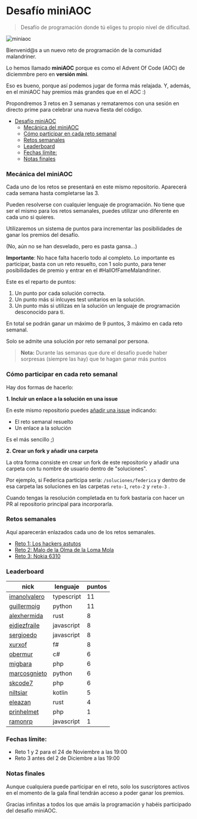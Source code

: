 # Desafío miniAOC

> Desafío de programación donde tú eliges tu propio nivel de dificultad.

![miniaoc](https://user-images.githubusercontent.com/83012086/141086001-a68d5189-d276-47d0-af86-64e2a111a44e.jpeg)

Bienvenid@s a un nuevo reto de programación de la comunidad malandriner.

Lo hemos llamado **miniAOC** porque es como el Advent Of Code (AOC) de diciemmbre pero en **versión mini**. 

Eso es bueno, porque así podemos jugar de forma más relajada. Y, además, en el miniAOC hay premios más grandes que en el AOC :)



Propondremos 3 retos en 3 semanas y remataremos con una sesión en directo prime para celebrar una nueva fiesta del código.

- [Desafío miniAOC](#desaf-o-miniaoc)
    + [Mecánica del miniAOC](#mec-nica-del-miniaoc)
    + [Cómo participar en cada reto semanal](#c-mo-participar-en-cada-reto-semanal)
    + [Retos semanales](#retos-semanales)
    + [Leaderboard](#leaderboard)
    + [Fechas límite:](#fechas-l-mite-)
    + [Notas finales](#notas-finales)



### Mecánica del miniAOC

Cada uno de los retos se presentará en este mismo repositorio. Aparecerá cada semana hasta completarse las 3.

Pueden resolverse con cualquier lenguaje de programación. No tiene que ser el mismo para los retos semanales, puedes utilizar uno diferente en cada uno si quieres.



Utilizaremos un sistema de puntos para incrementar las posibilidades de ganar los premios del desafío.

(No, aún no se han desvelado, pero es pasta gansa…) 

**Importante**: No hace falta hacerlo todo al completo. Lo importante es participar, basta con un reto resuelto, con 1 solo punto, para tener posibilidades de premio y entrar en el #HallOfFameMalandriner. 



Este es el reparto de puntos:

1. Un punto por cada solución correcta.
2. Un punto más si inlcuyes test unitarios en la solución.
3. Un punto más si utilizas en la solución un lenguaje de programación desconocido para ti.

En total se podrán ganar un máximo de 9 puntos, 3 máximo en cada reto semanal. 

Solo se admite una solución por reto semanal por persona.


> **Nota:** Durante las semanas que dure el desafío puede haber sorpresas (siempre las hay) que te hagan ganar más puntos



### Cómo participar en cada reto semanal

Hay dos formas de hacerlo:



**1. Incluir un enlace a la solución en una issue**

En este mismo repositorio puedes [añadir una issue](https://github.com/malandrinersdev/desafio-miniaoc/issues/new) indicando:

- El reto semanal resuelto
- Un enlace a la solución

Es el más sencillo ;)



**2. Crear un fork y añadir una carpeta**

La otra forma consiste en crear un fork de este repositorio y añadir una carpeta con tu nombre de usuario dentro de "soluciones".

Por ejemplo, si Federica participa sería: `/soluciones/federica` y dentro de esa carpeta las soluciones en las carpetas `reto-1`, `reto-2` y `reto-3` .

Cuando tengas la resolución completada en tu fork bastaría con hacer un PR al repositorio principal para incorporarla.



### Retos semanales

Aquí aparecerán enlazados cada uno de los retos semanales.

- [Reto 1: Los hackers astutos](https://github.com/malandrinersdev/desafio-miniaoc/blob/main/reto-1.md)
- [Reto 2: Malo de la Olma de la Loma Mola](https://github.com/malandrinersdev/desafio-miniaoc/blob/main/reto-2.md)
- [Reto 3: Nokia 6310](https://github.com/malandrinersdev/desafio-miniaoc/blob/main/reto-3.md)



### Leaderboard
| nick         | lenguaje   | puntos |
| ------------ | ---------- | ------ |
| [imanolvalero](https://github.com/malandrinersdev/desafio-miniaoc/tree/main/soluciones/imanolvalero "imanolvalero") | typescript | 11     |
| [guillermoig](https://github.com/malandrinersdev/desafio-miniaoc/tree/main/soluciones/guillermoig "guillermoig")  | python     | 11     |
| [alexhermida](https://github.com/malandrinersdev/desafio-miniaoc/tree/main/soluciones/alexhermida "alexhermida")  | rust       | 8      |
| [ejdiezfraile](https://github.com/malandrinersdev/desafio-miniaoc/tree/main/soluciones/ejdiezfraile "ejdiezfraile") | javascript | 8      |
| [sergioedo](https://github.com/malandrinersdev/desafio-miniaoc/tree/main/soluciones/sergioedo "sergioedo")    | javascript | 8      |
| [xurxof](https://github.com/malandrinersdev/desafio-miniaoc/tree/main/soluciones/xurxof "xurxof")       | f#         | 8      |
| [obermur](https://github.com/malandrinersdev/desafio-miniaoc/tree/main/soluciones/obermur "obermur")      | c#         | 6      |
| [migbara](https://github.com/malandrinersdev/desafio-miniaoc/tree/main/soluciones/migbara "migbara")      | php        | 6      |
| [marcosgnieto](https://github.com/malandrinersdev/desafio-miniaoc/tree/main/soluciones/marcosgnieto "marcosgnieto") | python     | 6      |
| [skcode7](https://github.com/malandrinersdev/desafio-miniaoc/tree/main/soluciones/karlos "skcode7")      | php        | 6      |
| [niltsiar](https://github.com/malandrinersdev/desafio-miniaoc/tree/main/soluciones/niltsiar "niltsiar")     | kotlin     | 5      |
| [eleazan](https://github.com/malandrinersdev/desafio-miniaoc/tree/main/soluciones/andres-cabrera "eleazan")      | rust       | 4      |
| [prinhelmet](https://github.com/malandrinersdev/desafio-miniaoc/tree/main/soluciones/prinhelmet "prinhelmet")   | php        | 1      |
| [ramonrp](https://github.com/malandrinersdev/desafio-miniaoc/tree/main/soluciones/ramon-ruiz "ramonrp")      | javascript | 1      |


### Fechas límite:
- Reto 1 y 2 para el 24 de Noviembre a las 19:00
- Reto 3 antes del 2 de Diciembre a las 19:00


### Notas finales

Aunque cualquiera puede participar en el reto, solo los suscriptores activos en el momento de la gala final tendrán acceso a poder ganar los premios.

Gracias infinitas a todos los que amáis la programación y habéis participado del desafío miniAOC.

